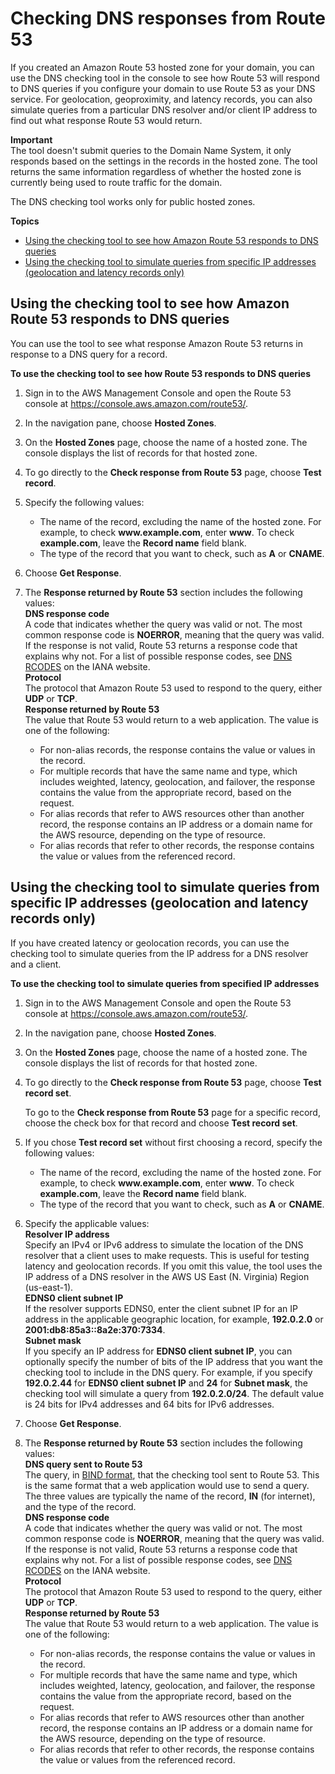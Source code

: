 # Checking DNS responses from Route 53<a name="dns-test"></a>

If you created an Amazon Route 53 hosted zone for your domain, you can use the DNS checking tool in the console to see how Route 53 will respond to DNS queries if you configure your domain to use Route 53 as your DNS service\. For geolocation, geoproximity, and latency records, you can also simulate queries from a particular DNS resolver and/or client IP address to find out what response Route 53 would return\.

**Important**  
The tool doesn't submit queries to the Domain Name System, it only responds based on the settings in the records in the hosted zone\. The tool returns the same information regardless of whether the hosted zone is currently being used to route traffic for the domain\.

The DNS checking tool works only for public hosted zones\.

**Topics**
+ [Using the checking tool to see how Amazon Route 53 responds to DNS queries](#dns-test-how-route-53-responds)
+ [Using the checking tool to simulate queries from specific IP addresses \(geolocation and latency records only\)](#dns-test-simulate-requests)

## Using the checking tool to see how Amazon Route 53 responds to DNS queries<a name="dns-test-how-route-53-responds"></a>

You can use the tool to see what response Amazon Route 53 returns in response to a DNS query for a record\.<a name="dns-test-how-route-53-responds-procedure"></a>

**To use the checking tool to see how Route 53 responds to DNS queries**

1. Sign in to the AWS Management Console and open the Route 53 console at [https://console\.aws\.amazon\.com/route53/](https://console.aws.amazon.com/route53/)\.

1. In the navigation pane, choose **Hosted Zones**\.

1. On the **Hosted Zones** page, choose the name of a hosted zone\. The console displays the list of records for that hosted zone\.

1. To go directly to the **Check response from Route 53** page, choose **Test record**\.

1. Specify the following values:
   + The name of the record, excluding the name of the hosted zone\. For example, to check **www\.example\.com**, enter **www**\. To check **example\.com**, leave the **Record name** field blank\.
   + The type of the record that you want to check, such as **A** or **CNAME**\.

1. Choose **Get Response**\.

1. The **Response returned by Route 53** section includes the following values:  
**DNS response code**  
A code that indicates whether the query was valid or not\. The most common response code is **NOERROR**, meaning that the query was valid\. If the response is not valid, Route 53 returns a response code that explains why not\. For a list of possible response codes, see [DNS RCODES](http://www.iana.org/assignments/dns-parameters/dns-parameters.xhtml#dns-parameters-6) on the IANA website\.  
**Protocol**  
The protocol that Amazon Route 53 used to respond to the query, either **UDP** or **TCP**\.  
**Response returned by Route 53**  
The value that Route 53 would return to a web application\. The value is one of the following:  
   + For non\-alias records, the response contains the value or values in the record\.
   + For multiple records that have the same name and type, which includes weighted, latency, geolocation, and failover, the response contains the value from the appropriate record, based on the request\. 
   + For alias records that refer to AWS resources other than another record, the response contains an IP address or a domain name for the AWS resource, depending on the type of resource\.
   + For alias records that refer to other records, the response contains the value or values from the referenced record\.

## Using the checking tool to simulate queries from specific IP addresses \(geolocation and latency records only\)<a name="dns-test-simulate-requests"></a>

If you have created latency or geolocation records, you can use the checking tool to simulate queries from the IP address for a DNS resolver and a client\.<a name="dns-test-simulate-requests-procedure"></a>

**To use the checking tool to simulate queries from specified IP addresses**

1. Sign in to the AWS Management Console and open the Route 53 console at [https://console\.aws\.amazon\.com/route53/](https://console.aws.amazon.com/route53/)\.

1. In the navigation pane, choose **Hosted Zones**\.

1. On the **Hosted Zones** page, choose the name of a hosted zone\. The console displays the list of records for that hosted zone\.

1. To go directly to the **Check response from Route 53** page, choose **Test record set**\.

   To go to the **Check response from Route 53** page for a specific record, choose the check box for that record and choose **Test record set**\.

1. If you chose **Test record set** without first choosing a record, specify the following values:
   + The name of the record, excluding the name of the hosted zone\. For example, to check **www\.example\.com**, enter **www**\. To check **example\.com**, leave the **Record name** field blank\.
   + The type of the record that you want to check, such as **A** or **CNAME**\.

1. Specify the applicable values:  
**Resolver IP address**  
Specify an IPv4 or IPv6 address to simulate the location of the DNS resolver that a client uses to make requests\. This is useful for testing latency and geolocation records\. If you omit this value, the tool uses the IP address of a DNS resolver in the AWS US East \(N\. Virginia\) Region \(us\-east\-1\)\.   
**EDNS0 client subnet IP**  
If the resolver supports EDNS0, enter the client subnet IP for an IP address in the applicable geographic location, for example, **192\.0\.2\.0** or **2001:db8:85a3::8a2e:370:7334**\.   
**Subnet mask**  
If you specify an IP address for **EDNS0 client subnet IP**, you can optionally specify the number of bits of the IP address that you want the checking tool to include in the DNS query\. For example, if you specify **192\.0\.2\.44** for **EDNS0 client subnet IP** and **24** for **Subnet mask**, the checking tool will simulate a query from **192\.0\.2\.0/24**\. The default value is 24 bits for IPv4 addresses and 64 bits for IPv6 addresses\. 

1. Choose **Get Response**\.

1. The **Response returned by Route 53** section includes the following values:  
**DNS query sent to Route 53**  
The query, in [BIND format](https://en.wikipedia.org/wiki/Zone_file), that the checking tool sent to Route 53\. This is the same format that a web application would use to send a query\. The three values are typically the name of the record, **IN** \(for internet\), and the type of the record\.  
**DNS response code**  
A code that indicates whether the query was valid or not\. The most common response code is **NOERROR**, meaning that the query was valid\. If the response is not valid, Route 53 returns a response code that explains why not\. For a list of possible response codes, see [DNS RCODES](http://www.iana.org/assignments/dns-parameters/dns-parameters.xhtml#dns-parameters-6) on the IANA website\.  
**Protocol**  
The protocol that Amazon Route 53 used to respond to the query, either **UDP** or **TCP**\.  
**Response returned by Route 53**  
The value that Route 53 would return to a web application\. The value is one of the following:  
   + For non\-alias records, the response contains the value or values in the record\.
   + For multiple records that have the same name and type, which includes weighted, latency, geolocation, and failover, the response contains the value from the appropriate record, based on the request\. 
   + For alias records that refer to AWS resources other than another record, the response contains an IP address or a domain name for the AWS resource, depending on the type of resource\.
   + For alias records that refer to other records, the response contains the value or values from the referenced record\.